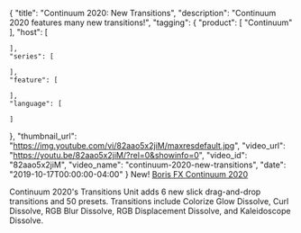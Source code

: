 {
  "title": "Continuum 2020: New Transitions",
  "description": "Continuum 2020 features many new transitions!",
  "tagging": {
    "product": [
      "Continuum"
    ],
    "host": [

    ],
    "series": [

    ],
    "feature": [

    ],
    "language": [

    ]
  },
  "thumbnail_url": "https://img.youtube.com/vi/82aao5x2jiM/maxresdefault.jpg",
  "video_url": "https://youtu.be/82aao5x2jiM/?rel=0&showinfo=0",
  "video_id": "82aao5x2jiM",
  "video_name": "continuum-2020-new-transitions",
  "date": "2019-10-17T00:00:00-04:00"
}
New! [Boris FX Continuum 2020](https://borisfx.com/products/continuum/ "Boris FX Continuum")

Continuum 2020's Transitions Unit adds 6 new slick drag-and-drop transitions and 50 presets. Transitions include Colorize Glow Dissolve, Curl Dissolve, RGB Blur Dissolve, RGB Displacement Dissolve, and Kaleidoscope Dissolve.
